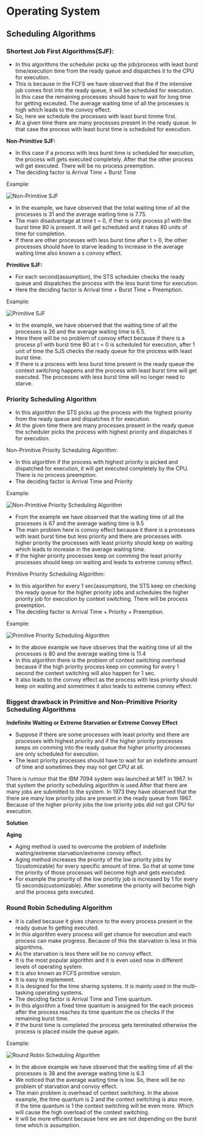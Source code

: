 # Operating System

## Scheduling Algorithms

### Shortest Job First Algorithms(SJF):

- In this algorithms the scheduler picks up the job/process with least burst time/execution time from the ready queue and dispatches it to the CPU for execution.
- This is because in the FCFS we have observed that the if the intensive job comes first into the ready queue, it will be scheduled for execution. In this case the remaining processes should have to wait for long time for getting exceuted. The average waiting time of all the processes is high which leads to the convoy effect.
- So, here we schedule the processes with least burst timme first.
- At a given time there are many processes present in the ready queue. In that case the process with least burst time is scheduled for execution.

**Non-Primitive SJF:**

- In this case if a process with less burst time is scheduled for execution, the process will gets executed completely. After that the other process will get executed. There will be no process preemption.
- The deciding factor is Arrival Time + Burst Time

Example:

![Non-Primitive SJF](/Photos/Non-Primitive%20Shortest%20Job%20First%20Scheduling%20Algorithm.jpg)

- In the example, we have observed that the total waiting time of all the processes is 31 and the average waiting time is 7.75.
- The main disadvantage at time t = 0, if ther is only process p1 with the burst time 80 is present. It will get scheduled and it takes 80 units of time for completion.
- If there are other processes with less burst time after t > 0, the other processes should have to starve leading to increase in the average waiting time also known a s convoy effect.

**Primitive SJF:**

- For each second(assumption), the STS scheduler checks the ready queue and dispatches the process with the less burst time for execution.
- Here the deciding factor is Arrival time + Burst Time + Preemption.

Example:

![Primitive SJF](/Photos/Primitive%20Shortest%20job%20first%20scheduling%20Algorithm.jpg)

- In the example, we have observed that the waiting time of all the processes is 26 and the average waiting time is 6.5.
- Here there will be no problem of convoy effect because if there is a process p1 with burst time 80 at t = 0 is scheduled for execution, after 1 unit of time the SJS checks the ready queue for the process with least burst time.
- If there is a process with less burst time present in the ready queue the context switching happens and the process with least burst time will get executed. The processes with less burst time will no longer need to starve.

### Priority Scheduling Algorithm

- In this algorithm the STS picks up the process with the highest priority from the ready queue and dispatches it for execution.
- At the given time there are many processes present in the ready queue the scheduler picks the process with highest priority and dispatches it for execution.

Non-Primitive Priority Scheduling Algorithm:

- In this algorithm if the process with highest priority is picked and dispatched for execution, it will get executed completely by the CPU. There is no process preemption.
- The deciding factor is Arrival Time and Priority

Example:

![Non-Primitive Priority Scheduling Algorithm](/Photos/Non-Primitive%20Priority%20Scheduling%20Algorithm.jpg)

- From the example we have observed that the waiting time of all the processes is 67 and the average waiting time is 9.5
- The main problem here is convoy effect because it there is a processes with least burst time but less priority and there are processes with higher priority the processes with least priority should keep on waiting which leads to increase in the average waiting time.
- If the higher priority processes keep on comming the least priority processes should keep on waiting and leads to extreme convoy effect.

Primitive Priority Scheduling Algorithm:

- In this algorithm for every 1 sec(assumption), the STS keep on checking the ready queue for the higher priority jobs and schedules the higher priority job for execution by context switching. There will be process preemption.
- The deciding factor is Arrival Time + Priority + Preemption.

Example:

![Primitive Priority Scheduling Algorithm](/Photos/Primitive%20Priority%20Scheduling%20Algorithm.jpg)

- In the above example we have observes that the waiting time of all the processes is 80 and the average waiting time is 11.4
- In this algorithm there is the problem of context switching overhead because if the high priority process keep on comming for every 1 second the context switching will also happen for 1 sec.
- It also leads to the convoy effect as the process with less priority should keep on waiting and sometimes it also leads to extreme convoy effect.

### Biggest drawback in Primitive and Non-Primitive Priority Scheduling Algorithms

**Indefinite Waiting or Extreme Starvation or Extreme Convoy Effect**

- Suppose if there are some processes with least priority and there are processes with highest priority and if the higher priority processes keeps on comming into the ready queue the higher priority processes are only scheduled for execution.
- The least priority processes should have to wait for an indefinite amount of time and sometimes they may not get CPU at all.

There is rumour that the IBM 7094 system was launched at MIT in 1967. In that system the priority scheduling algorithm is used.After that there are many jobs are submitted to the system. In 1973 they have observed that the there are many low priority jobs are present in the ready queue from 1967. Because of the higher priority jobs the low priority jobs did not got CPU for execution.

**Solution**

**Aging**

- Aging method is used to overcome the problem of indefinite waiting/extreme starvation/extreme convoy effect.
- Aging method increases the priority of the low priority jobs by 1(customizable) for every specific amount of time. So that at some time the priority of those processes will become high and gets executed.
- For example the priority of the low priority job is increased by 1 for every 15 seconds(customizable). After sometime the priority will become high and the process gets executed.

### Round Robin Scheduling Algorithm

- It is called because it gives chance to the every process present in the ready queue fo getting executed.
- In this algorithm every process will get chance for execution and each process can make progress. Because of this the starvation is less in this algorithms.
- As the starvation is less there will be no convoy effect.
- It is the most popular algorithm and it is even used now in different levels of operating system.
- It is also known as FCFS primitive version.
- It is easy to implememt.
- It is designed for the time sharing systems. It is mainly used in the multi-tasking operating systems.
- The deciding factor is Arrival Time and Time quantum.
- In this algorithm a fixed time quantum is assigned for the each process after the process reaches its time quantum the os checks if the remaining burst time.
- If the burst time is completed the process gets terminated otherwise the process is placed inside the queue again.

Example:

![Round Robin Scheduling Algorithm](/Photos/Round%20Robin%20Scheduling%20Algorithm.jpg)

- In the above example we have observed that the waiting time of all the processes is 38 and the average waiting time is 6.3
- We noticed that the average waiting time is low. So, there will be no problem of starvation and convoy effect.
- The main problem is overhead of context switching. In the above example, the time quantum is 2 and the context switching is also more. If the time quantum is 1 the context switching will be even more. Which will cause the high overload of the context switching.
- It will be more efficient because here we are not depending on the burst time which is assumption.
